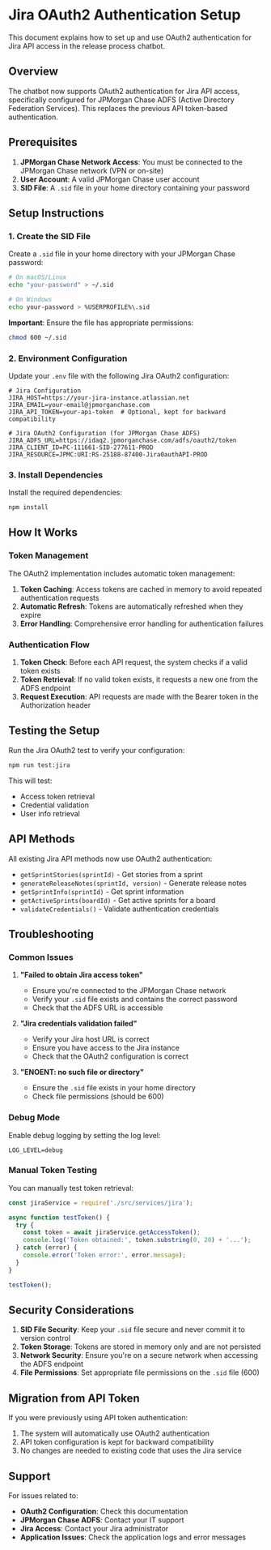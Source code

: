 # Jira OAuth2 Authentication Setup

This document explains how to set up and use OAuth2 authentication for Jira API access in the release process chatbot.

## Overview

The chatbot now supports OAuth2 authentication for Jira API access, specifically configured for JPMorgan Chase ADFS (Active Directory Federation Services). This replaces the previous API token-based authentication.

## Prerequisites

1. **JPMorgan Chase Network Access**: You must be connected to the JPMorgan Chase network (VPN or on-site)
2. **User Account**: A valid JPMorgan Chase user account
3. **SID File**: A `.sid` file in your home directory containing your password

## Setup Instructions

### 1. Create the SID File

Create a `.sid` file in your home directory with your JPMorgan Chase password:

```bash
# On macOS/Linux
echo "your-password" > ~/.sid

# On Windows
echo your-password > %USERPROFILE%\.sid
```

**Important**: Ensure the file has appropriate permissions:
```bash
chmod 600 ~/.sid
```

### 2. Environment Configuration

Update your `.env` file with the following Jira OAuth2 configuration:

```env
# Jira Configuration
JIRA_HOST=https://your-jira-instance.atlassian.net
JIRA_EMAIL=your-email@jpmorganchase.com
JIRA_API_TOKEN=your-api-token  # Optional, kept for backward compatibility

# Jira OAuth2 Configuration (for JPMorgan Chase ADFS)
JIRA_ADFS_URL=https://idaq2.jpmorganchase.com/adfs/oauth2/token
JIRA_CLIENT_ID=PC-111661-SID-277611-PROD
JIRA_RESOURCE=JPMC:URI:RS-25188-87400-Jira0authAPI-PROD
```

### 3. Install Dependencies

Install the required dependencies:

```bash
npm install
```

## How It Works

### Token Management

The OAuth2 implementation includes automatic token management:

1. **Token Caching**: Access tokens are cached in memory to avoid repeated authentication requests
2. **Automatic Refresh**: Tokens are automatically refreshed when they expire
3. **Error Handling**: Comprehensive error handling for authentication failures

### Authentication Flow

1. **Token Check**: Before each API request, the system checks if a valid token exists
2. **Token Retrieval**: If no valid token exists, it requests a new one from the ADFS endpoint
3. **Request Execution**: API requests are made with the Bearer token in the Authorization header

## Testing the Setup

Run the Jira OAuth2 test to verify your configuration:

```bash
npm run test:jira
```

This will test:
- Access token retrieval
- Credential validation
- User info retrieval

## API Methods

All existing Jira API methods now use OAuth2 authentication:

- `getSprintStories(sprintId)` - Get stories from a sprint
- `generateReleaseNotes(sprintId, version)` - Generate release notes
- `getSprintInfo(sprintId)` - Get sprint information
- `getActiveSprints(boardId)` - Get active sprints for a board
- `validateCredentials()` - Validate authentication credentials

## Troubleshooting

### Common Issues

1. **"Failed to obtain Jira access token"**
   - Ensure you're connected to the JPMorgan Chase network
   - Verify your `.sid` file exists and contains the correct password
   - Check that the ADFS URL is accessible

2. **"Jira credentials validation failed"**
   - Verify your Jira host URL is correct
   - Ensure you have access to the Jira instance
   - Check that the OAuth2 configuration is correct

3. **"ENOENT: no such file or directory"**
   - Ensure the `.sid` file exists in your home directory
   - Check file permissions (should be 600)

### Debug Mode

Enable debug logging by setting the log level:

```env
LOG_LEVEL=debug
```

### Manual Token Testing

You can manually test token retrieval:

```javascript
const jiraService = require('./src/services/jira');

async function testToken() {
  try {
    const token = await jiraService.getAccessToken();
    console.log('Token obtained:', token.substring(0, 20) + '...');
  } catch (error) {
    console.error('Token error:', error.message);
  }
}

testToken();
```

## Security Considerations

1. **SID File Security**: Keep your `.sid` file secure and never commit it to version control
2. **Token Storage**: Tokens are stored in memory only and are not persisted
3. **Network Security**: Ensure you're on a secure network when accessing the ADFS endpoint
4. **File Permissions**: Set appropriate file permissions on the `.sid` file (600)

## Migration from API Token

If you were previously using API token authentication:

1. The system will automatically use OAuth2 authentication
2. API token configuration is kept for backward compatibility
3. No changes are needed to existing code that uses the Jira service

## Support

For issues related to:
- **OAuth2 Configuration**: Check this documentation
- **JPMorgan Chase ADFS**: Contact your IT support
- **Jira Access**: Contact your Jira administrator
- **Application Issues**: Check the application logs and error messages
